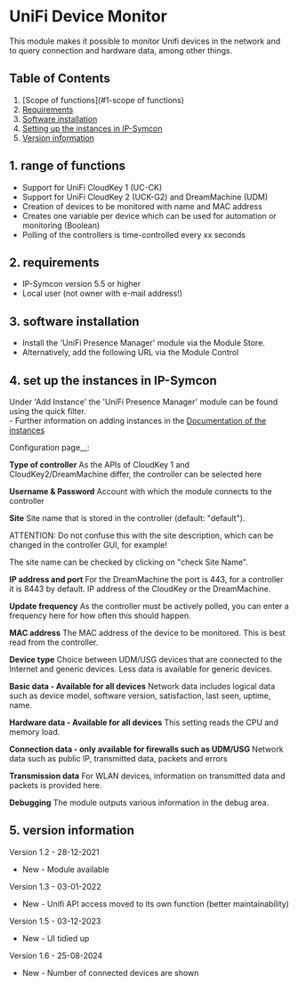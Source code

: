 # UniFi Device Monitor
This module makes it possible to monitor Unifi devices in the network and to query connection and hardware data, among other things.

## Table of Contents
1. [Scope of functions](#1-scope of functions)
2. [Requirements](#2-requirements)
3. [Software installation](#3-software-installation)
4. [Setting up the instances in IP-Symcon](#4-setting-up-the-instances-in-ip-symcon)
5. [Version information](#5-version-information)

## 1. range of functions
* Support for UniFi CloudKey 1 (UC-CK)
* Support for UniFi CloudKey 2 (UCK-G2) and DreamMachine (UDM)
* Creation of devices to be monitored with name and MAC address 
* Creates one variable per device which can be used for automation or monitoring (Boolean)
* Polling of the controllers is time-controlled every xx seconds

## 2. requirements
- IP-Symcon version 5.5 or higher
- Local user (not owner with e-mail address!)

## 3. software installation
* Install the 'UniFi Presence Manager' module via the Module Store.
* Alternatively, add the following URL via the Module Control

## 4. set up the instances in IP-Symcon
 Under 'Add Instance' the 'UniFi Presence Manager' module can be found using the quick filter.  
	- Further information on adding instances in the [Documentation of the instances](https://www.symcon.de/service/dokumentation/konzepte/instanzen/#Instanz_hinzufügen)

Configuration page__:

**Type of controller**
As the APIs of CloudKey 1 and CloudKey2/DreamMachine differ, the controller can be selected here

**Username & Password**
Account with which the module connects to the controller

**Site**
Site name that is stored in the controller (default: "default").

ATTENTION: Do not confuse this with the site description, which can be changed in the controller GUI, for example!

The site name can be checked by clicking on "check Site Name".

**IP address and port**
For the DreamMachine the port is 443, for a controller it is 8443 by default. IP address of the CloudKey or the DreamMachine.

**Update frequency**
As the controller must be actively polled, you can enter a frequency here for how often this should happen. 

**MAC address**
The MAC address of the device to be monitored. This is best read from the controller.

**Device type**
Choice between UDM/USG devices that are connected to the Internet and generic devices. Less data is available for generic devices. 

**Basic data - Available for all devices**
Network data includes logical data such as device model, software version, satisfaction, last seen, uptime, name. 

**Hardware data - Available for all devices**
This setting reads the CPU and memory load.

**Connection data - only available for firewalls such as UDM/USG**
Network data such as public IP, transmitted data, packets and errors

**Transmission data**
For WLAN devices, information on transmitted data and packets is provided here.

**Debugging**
The module outputs various information in the debug area. 

## 5. version information
Version 1.2 - 28-12-2021
* New - Module available

Version 1.3 - 03-01-2022
* New - Unifi API access moved to its own function (better maintainability)

Version 1.5 - 03-12-2023
* New - UI tidied up

Version 1.6 - 25-08-2024
* New - Number of connected devices are shown